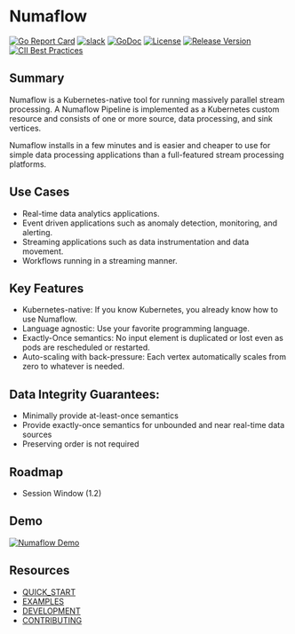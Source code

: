 # Numaflow

[![Go Report Card](https://goreportcard.com/badge/github.com/numaproj/numaflow)](https://goreportcard.com/report/github.com/numaproj/numaflow)
[![slack](https://img.shields.io/badge/slack-numaproj-brightgreen.svg?logo=slack)](https://join.slack.com/t/numaproj/shared_invite/zt-19svuv47m-YKHhsQ~~KK9mBv1E7pNzfg)
[![GoDoc](https://godoc.org/github.com/numaproj/numaflow?status.svg)](https://godoc.org/github.com/numaproj/numaflow/pkg/apis)
[![License](https://img.shields.io/badge/License-Apache%202.0-blue.svg)](LICENSE)
[![Release Version](https://img.shields.io/github/v/release/numaproj/numaflow?label=numaflow)](https://github.com/numaproj/numaflow/releases/latest)
[![CII Best Practices](https://bestpractices.coreinfrastructure.org/projects/6078/badge)](https://bestpractices.coreinfrastructure.org/projects/6078)

## Summary

Numaflow is a Kubernetes-native tool for running massively parallel stream processing. A Numaflow Pipeline is implemented
as a Kubernetes custom resource and consists of one or more source, data processing, and sink vertices.

Numaflow installs in a few minutes and is easier and cheaper to use for simple data processing applications than a
full-featured stream processing platforms.

## Use Cases

- Real-time data analytics applications.
- Event driven applications such as anomaly detection, monitoring, and alerting.
- Streaming applications such as data instrumentation and data movement.
- Workflows running in a streaming manner.

## Key Features

- Kubernetes-native: If you know Kubernetes, you already know how to use Numaflow.
- Language agnostic: Use your favorite programming language.
- Exactly-Once semantics: No input element is duplicated or lost even as pods are rescheduled or restarted.
- Auto-scaling with back-pressure: Each vertex automatically scales from zero to whatever is needed.

## Data Integrity Guarantees:

- Minimally provide at-least-once semantics
- Provide exactly-once semantics for unbounded and near real-time data sources
- Preserving order is not required

## Roadmap

- Session Window (1.2)

## Demo

[![Numaflow Demo](https://img.youtube.com/vi/TOqKOYX0nrE/0.jpg)](https://youtu.be/TOqKOYX0nrE)

## Resources

- [QUICK_START](docs/quick-start.md)
- [EXAMPLES](examples)
- [DEVELOPMENT](docs/development/development.md)
- [CONTRIBUTING](https://github.com/numaproj/numaproj/blob/main/CONTRIBUTING.md)
